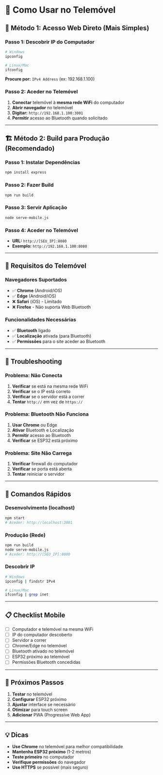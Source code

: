 # 📱 Como Usar no Telemóvel

## 🚀 **Método 1: Acesso Web Direto (Mais Simples)**

### **Passo 1: Descobrir IP do Computador**
```bash
# Windows
ipconfig

# Linux/Mac
ifconfig
```
**Procure por:** `IPv4 Address` (ex: 192.168.1.100)

### **Passo 2: Aceder no Telemóvel**
1. **Conectar** telemóvel à **mesma rede WiFi** do computador
2. **Abrir navegador** no telemóvel
3. **Digitar:** `http://192.168.1.100:3001`
4. **Permitir** acesso ao Bluetooth quando solicitado

---

## 🏗️ **Método 2: Build para Produção (Recomendado)**

### **Passo 1: Instalar Dependências**
```bash
npm install express
```

### **Passo 2: Fazer Build**
```bash
npm run build
```

### **Passo 3: Servir Aplicação**
```bash
node serve-mobile.js
```

### **Passo 4: Aceder no Telemóvel**
- **URL:** `http://[SEU_IP]:8080`
- **Exemplo:** `http://192.168.1.100:8080`

---

## 📱 **Requisitos do Telemóvel**

### **Navegadores Suportados**
- ✅ **Chrome** (Android/iOS)
- ✅ **Edge** (Android/iOS)
- ❌ **Safari** (iOS) - Limitado
- ❌ **Firefox** - Não suporta Web Bluetooth

### **Funcionalidades Necessárias**
- ✅ **Bluetooth** ligado
- ✅ **Localização** ativada (para Bluetooth)
- ✅ **Permissões** para o site aceder ao Bluetooth

---

## 🔧 **Troubleshooting**

### **Problema: Não Conecta**
1. **Verificar** se está na mesma rede WiFi
2. **Verificar** se o IP está correto
3. **Verificar** se o servidor está a correr
4. **Tentar** `http://` em vez de `https://`

### **Problema: Bluetooth Não Funciona**
1. **Usar Chrome** ou Edge
2. **Ativar** Bluetooth e Localização
3. **Permitir** acesso ao Bluetooth
4. **Verificar** se ESP32 está próximo

### **Problema: Site Não Carrega**
1. **Verificar** firewall do computador
2. **Verificar** se porta está aberta
3. **Tentar** reiniciar o servidor

---

## 🎯 **Comandos Rápidos**

### **Desenvolvimento (localhost)**
```bash
npm start
# Aceder: http://localhost:3001
```

### **Produção (Rede)**
```bash
npm run build
node serve-mobile.js
# Aceder: http://[SEU_IP]:8080
```

### **Descobrir IP**
```bash
# Windows
ipconfig | findstr IPv4

# Linux/Mac
ifconfig | grep inet
```

---

## 📋 **Checklist Mobile**

- [ ] Computador e telemóvel na mesma WiFi
- [ ] IP do computador descoberto
- [ ] Servidor a correr
- [ ] Chrome/Edge no telemóvel
- [ ] Bluetooth ativado no telemóvel
- [ ] ESP32 próximo ao telemóvel
- [ ] Permissões Bluetooth concedidas

---

## 🚀 **Próximos Passos**

1. **Testar** no telemóvel
2. **Configurar** ESP32 próximo
3. **Ajustar** interface se necessário
4. **Otimizar** para touch screen
5. **Adicionar** PWA (Progressive Web App)

---

## 💡 **Dicas**

- **Use Chrome** no telemóvel para melhor compatibilidade
- **Mantenha ESP32 próximo** (1-2 metros)
- **Teste primeiro** no computador
- **Verifique permissões** do navegador
- **Use HTTPS** se possível (mais seguro)


